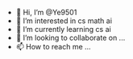 - 👋 Hi, I’m @Ye9501
- 👀 I’m interested in cs math ai
- 🌱 I’m currently learning cs ai
- 💞️ I’m looking to collaborate on ...
- 📫 How to reach me ...

<!---
Ye9501/Ye9501 is a ✨ special ✨ repository because its `README.md` (this file) appears on your GitHub profile.
You can click the Preview link to take a look at your changes.
--->
